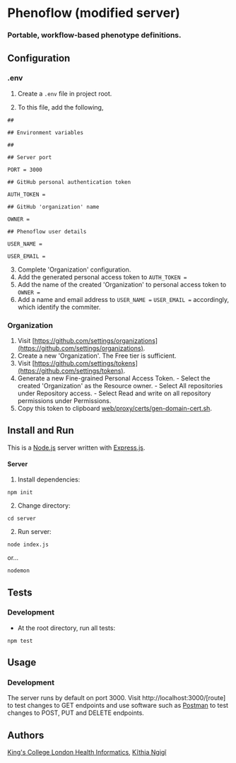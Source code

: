 ﻿
# Phenoflow (modified server)

### Portable, workflow-based phenotype definitions.

## Configuration

### .env

1. Create a `.env` file in project root.

2. To this file, add the following,

```
##

## Environment variables

##

## Server port

PORT = 3000

## GitHub personal authentication token

AUTH_TOKEN =

## GitHub 'organization' name

OWNER =

## Phenoflow user details

USER_NAME =

USER_EMAIL =

```

3. Complete 'Organization' configuration.
4. Add the generated personal access token to `AUTH_TOKEN =`
5. Add the name of the created 'Organization' to personal access token to `OWNER =`
6. Add a name and email address to 
	`USER_NAME =`
	`USER_EMAIL =` 
accordingly, which identify the commiter.

### Organization

1. Visit [https://github.com/settings/organizations](https://github.com/settings/organizations).
2. Create a new 'Organization'. The Free tier is sufficient.
3. Visit [https://github.com/settings/tokens](https://github.com/settings/tokens).
4. Generate a new Fine-grained Personal Access Token.
		-	Select the created 'Organization' as the Resource owner.
		-	Select All repositories under Repository access.
		-	Select Read and write on all repository permissions under Permissions.
5. Copy this token to clipboard [web/proxy/certs/gen-domain-cert.sh](web/proxy/certs/gen-domain-cert.sh).

## Install and Run

This is a [Node.js](https://nodejs.org/en) server written with [Express.js](https://expressjs.com).

#### Server

1. Install dependencies:

```
npm init
```
2. Change directory:

```
cd server
```
2. Run server:
```
node index.js 
```
or...

```
nodemon 
```

## Tests

### Development

- At the root directory, run all tests:

`npm test`

## Usage

### Development

The server runs by default on port 3000. Visit http://localhost:3000/[route] to test changes to GET endpoints and use software such as [Postman](https://www.postman.com/downloads/) to test changes to POST, PUT and DELETE endpoints.

## Authors

[King's College London Health Informatics](https://kclhi.org),
[Kĩthia Ngigĩ](https://github.com/kithia)

